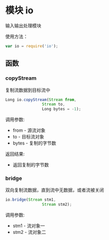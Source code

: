 # 模块 io
输入输出处理模块

使用方法：
```JavaScript
var io = require('io');
```
## 函数
        
### copyStream
复制流数据到目标流中
```JavaScript
Long io.copyStream(Stream from,
                Stream to,
                Long bytes = -1);
```

调用参数:
* from - 源流对象
* to - 目标流对象
* bytes - 复制的字节数

返回结果:
* 返回复制的字节数

### bridge
双向复制流数据，直到流中无数据，或者流被关闭
```JavaScript
io.bridge(Stream stm1,
                Stream stm2);
```

调用参数:
* stm1 - 流对象一
* stm2 - 流对象二

